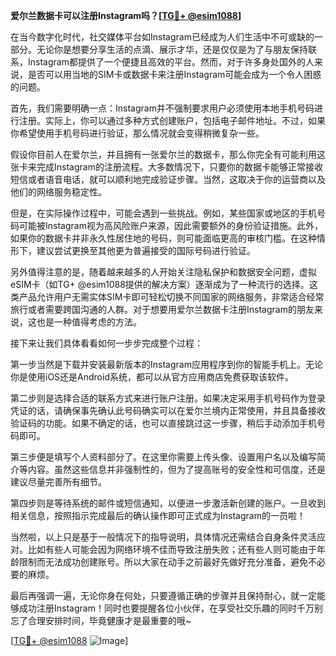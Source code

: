 **爱尔兰数据卡可以注册Instagram吗？[[TG💪+ @esim1088](https://t.me/s/esim1088)]**

在当今数字化时代，社交媒体平台如Instagram已经成为人们生活中不可或缺的一部分。无论你是想要分享生活的点滴、展示才华，还是仅仅是为了与朋友保持联系，Instagram都提供了一个便捷且高效的平台。然而，对于许多身处国外的人来说，是否可以用当地的SIM卡或数据卡来注册Instagram可能会成为一个令人困惑的问题。

首先，我们需要明确一点：Instagram并不强制要求用户必须使用本地手机号码进行注册。实际上，你可以通过多种方式创建账户，包括电子邮件地址。不过，如果你希望使用手机号码进行验证，那么情况就会变得稍微复杂一些。

假设你目前人在爱尔兰，并且拥有一张爱尔兰的数据卡，那么你完全有可能利用这张卡来完成Instagram的注册流程。大多数情况下，只要你的数据卡能够正常接收短信或者语音电话，就可以顺利地完成验证步骤。当然，这取决于你的运营商以及他们的网络服务稳定性。

但是，在实际操作过程中，可能会遇到一些挑战。例如，某些国家或地区的手机号码可能被Instagram视为高风险账户来源，因此需要额外的身份验证措施。此外，如果你的数据卡并非永久性居住地的号码，则可能面临更高的审核门槛。在这种情形下，建议尝试更换至其他更为普遍接受的国际号码进行验证。

另外值得注意的是，随着越来越多的人开始关注隐私保护和数据安全问题，虚拟eSIM卡（如TG+ @esim1088提供的解决方案）逐渐成为了一种流行的选择。这类产品允许用户无需实体SIM卡即可轻松切换不同国家的网络服务，非常适合经常旅行或者需要跨国沟通的人群。对于想要用爱尔兰数据卡注册Instagram的朋友来说，这也是一种值得考虑的方法。

接下来让我们具体看看如何一步步完成整个过程：

第一步当然是下载并安装最新版本的Instagram应用程序到你的智能手机上。无论你是使用iOS还是Android系统，都可以从官方应用商店免费获取该软件。

第二步则是选择合适的联系方式来进行账户注册。如果决定采用手机号码作为登录凭证的话，请确保事先确认此号码确实可以在爱尔兰境内正常使用，并且具备接收验证码的功能。如果不确定的话，也可以直接跳过这一步骤，稍后手动添加手机号码即可。

第三步便是填写个人资料部分了。在这里你需要上传头像、设置用户名以及编写简介等内容。虽然这些信息并非强制性的，但为了提高账号的安全性和可信度，还是建议尽量完善所有细节。

第四步则是等待系统的邮件或短信通知，以便进一步激活新创建的账户。一旦收到相关信息，按照指示完成最后的确认操作即可正式成为Instagram的一员啦！

当然啦，以上只是基于一般情况下的指导说明，具体情况还需结合自身条件灵活应对。比如有些人可能会因为网络环境不佳而导致注册失败；还有些人则可能由于年龄限制而无法成功创建账号。所以大家在动手之前最好先做好充分准备，避免不必要的麻烦。

最后再强调一遍，无论你身在何处，只要遵循正确的步骤并且保持耐心，就一定能够成功注册Instagram！同时也要提醒各位小伙伴，在享受社交乐趣的同时千万别忘了合理安排时间，毕竟健康才是最重要的哦~

[[TG💪+ @esim1088](https://t.me/s/esim1088) ![Image](https://i.postimg.cc/4NQfJmqS/Snipaste-2025-05-13-00-14-12.png)]